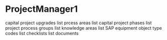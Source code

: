 # ProjectManager1
capital project upgrades
list prcess areas
list capital project phases
list project process groups
list knowledge areas
list SAP equipment object type codes
list checklists
list documents
